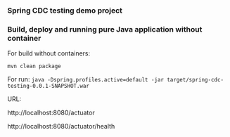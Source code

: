 ### Spring CDC testing demo project


### Build, deploy and running pure Java application without container

For build without containers:

```mvn clean package```

For run:
```java -Dspring.profiles.active=default -jar target/spring-cdc-testing-0.0.1-SNAPSHOT.war```

URL:

http://localhost:8080/actuator

http://localhost:8080/actuator/health
